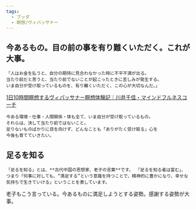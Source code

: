 ```yaml
---
tags:
  - ブッダ
  - 瞑想/ヴィパッサナー
---
```

## 今あるもの。目の前の事を有り難くいただく。これが大事。

```
「人はお金を払うと、自分の期待に見合わなかった時に不平不満が出る。  
当たり前だと思うと、当たり前でないことが起こったときに苦しみが発生する。  
いま自分が受け取っているものを、有り難くいただく、この心が大切なんだ。」
```

[1日10時間瞑想するヴィパッサナー瞑想体験記｜川井千佳・マインドフルネスコーチ](https://note.com/chika_mindful/n/n3e811af8c2b5)

```
今ある環境・仕事・人間関係・体も全て、いま自分が受け取っているもの。  
それらは、決して当たり前ではないこと。  
足りないものばかりに目を向けず、どんなことも「ありがたく受け取る」心を  
今後も育てていきたい。
```

## 足るを知る

```
「足るを知る」とは、**古代中国の思想家、老子の言葉**です。 「足るを知る者は富む」、つまり「何事に対しても、“満足する”という意識を持つことで、精神的に豊かになり、幸せな気持ちで生きていける」ということを表しています。
```

老子もこう言っている。今あるものに満足しようとする姿勢。感謝する姿勢が大事。


